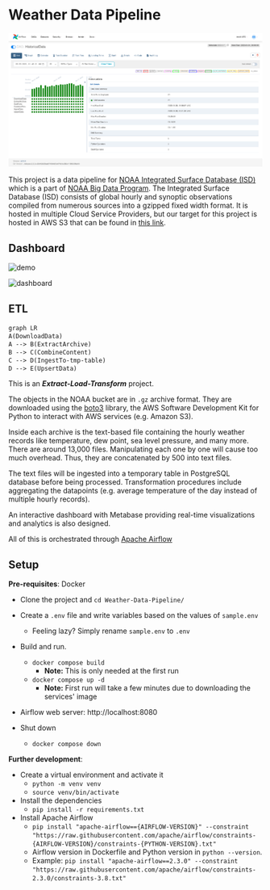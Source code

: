 # Weather Data Pipeline

![dag](docs/dag.png)

This project is a data pipeline for [NOAA Integrated Surface Database (ISD)](https://www.ncei.noaa.gov/products/land-based-station/integrated-surface-database) which is a part of [NOAA Big Data Program](https://registry.opendata.aws/collab/noaa/). The Integrated Surface Database (ISD) consists of global hourly and synoptic observations compiled from numerous sources into a gzipped fixed width format. It is hosted in multiple Cloud Service Providers, but our target for this project is hosted in AWS S3 that can be found in [this link](https://registry.opendata.aws/noaa-isd/).

## Dashboard

![demo](assets/out.gif)

![dashboard](assets/dashboard.png)

## ETL





```mermaid
graph LR
A(DownloadData) 
A --> B(ExtractArchive)
B --> C(CombineContent)
C --> D(IngestTo-tmp-table)
D --> E(UpsertData)
```



This is an ***Extract-Load-Transform*** project. 

The objects in the NOAA bucket are in `.gz` archive format. They are downloaded using the [boto3](https://boto3.amazonaws.com/v1/documentation/api/latest/index.html) library, the AWS Software Development Kit for Python to interact with AWS services (e.g. Amazon S3). 

Inside each archive is the text-based file containing the hourly weather records like temperature, dew point, sea level pressure, and many more. There are around 13,000 files. Manipulating each one by one will cause too much overhead. Thus, they are concatenated by 500 into text files.

The text files will be ingested into a temporary table in PostgreSQL database before being processed. Transformation procedures include aggregating the datapoints (e.g. average temperature of the day instead of multiple hourly records). 

An interactive dashboard with Metabase providing real-time visualizations and analytics is also designed.

All of this is orchestrated through [Apache Airflow](https://airflow.apache.org/)

## Setup

**Pre-requisites**: Docker

- Clone the project and `cd Weather-Data-Pipeline/`
- Create a `.env` file and write variables based on the values of `sample.env`
  - Feeling lazy? Simply rename `sample.env` to `.env`

- Build and run. 
  - `docker compose build`
    - **Note:** This is only needed at the first run
  - `docker compose up -d`
    - **Note:** First run will take a few minutes due to downloading the services' image
- Airflow web server: http://localhost:8080
- Shut down
  - `docker compose down`

**Further development**:

- Create a virtual environment and activate it
  - `python -m venv venv`
  - `source venv/bin/activate`
- Install the dependencies
  - `pip install -r requirements.txt`
- Install Apache Airflow 
  - `pip install "apache-airflow=={AIRFLOW-VERSION}" --constraint "https://raw.githubusercontent.com/apache/airflow/constraints-{AIRFLOW-VERSION}/constraints-{PYTHON-VERSION}.txt"`
  - Airflow version in Dockerfile and Python version in `python --version`. 
  - Example: `pip install "apache-airflow==2.3.0" --constraint "https://raw.githubusercontent.com/apache/airflow/constraints-2.3.0/constraints-3.8.txt"`

​	